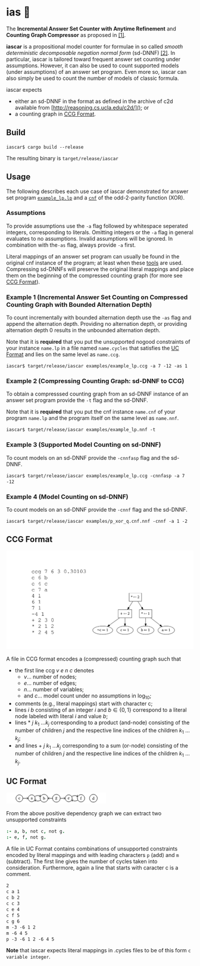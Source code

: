# ias :car: 
The **Incremental Answer Set Counter with Anytime Refinement**  and **Counting
Graph Compressor** as proposed in [[1]]().

**iascar** is a propositional model counter for formulae in so called _smooth deterministic decomposable negation normal form_ (sd-DNNF) [[2]](https://www.tandfonline.com/doi/pdf/10.3166/jancl.11.11-34?casa_token=vUB3KKgEZTEAAAAA:Y_6z-KXBR002dLW60_DjkqjZxo68XCTgLuuBmd3eBPlj98whbWj2pbVAHQTmPTnICCdkimC7gq9J).
In particular, iascar is tailored toward frequent answer set counting under
assumptions. However, it can also be used to count supported models (under
assumptions) of an answer set program. Even more so, iascar can also simply be
used to count the number of models of classic formula. 

iascar expects 
- either an
sd-DNNF in the format as defined in the archive of c2d available from
[http://reasoning.cs.ucla.edu/c2d/](); or 
- a counting graph in [CCG Format](#CCG-Format).

## Build 
```console
iascar$ cargo build --release
```
The resulting binary is `target/release/iascar`

## Usage
The following describes each use case of iascar demonstrated for answer set
program [`example_lp.lp`](examples/example_lp.lp) and a
[`cnf`](examples/p_xor_q.cnf) of the odd-2-parity function (XOR).

### Assumptions
To provide assumptions use the `-a` flag followed by whitespace seperated
integers, corresponding to literals. Omitting integers or the `-a` flag in
general evaluates to no assumptions. Invalid assumptions will be ignored.
In combination with the`-as` flag, always provide `-a` first.

Literal mappings of an answer set program can usually be found in the original
cnf instance of the program; at least when these
[tools](https://research.ics.aalto.fi/software/asp/download/) are used.
Compressing sd-DNNFs will preserve the original literal mappings and place them
on the beginning of the compressed counting graph (for more see [CCG 
Format](#CCG-Format)).
### Example 1 (**Incremental Answer Set Counting on Compressed Counting Graph with Bounded Alternation Depth**)
To count incrementally with bounded alternation depth use the `-as` flag and append the
alternation depth. Providing no alternation depth, or providing alternation
depth 0 results in the unbounded alternation depth. 

Note that it is **required** that you put the unsupported nogood constraints of
your instance `name.lp` in a file named `name.cycles` that satisfies the [UC
Format](#UC-Format) and lies on the same level as `name.ccg`. 
```console
iascar$ target/release/iascar examples/example_lp.ccg -a 7 -12 -as 1
```

### Example 2 (**Compressing Counting Graph: sd-DNNF to CCG**)
To obtain a compresssed counting graph from an sd-DNNF instance of an answer set
program provide the `-t` flag and the sd-DNNF.

Note that it is **required** that you put the cnf instance `name.cnf` of your
program `name.lp` and the program itself on the same level as `name.nnf`. 
```console
iascar$ target/release/iascar examples/example_lp.nnf -t 
```
### Example 3 (**Supported Model Counting on sd-DNNF**)
To count models on an sd-DNNF provide the `-cnnfasp` flag and the sd-DNNF.
```console
iascar$ target/release/iascar examples/example_lp.ccg -cnnfasp -a 7 -12
```
### Example 4 (**Model Counting on sd-DNNF**)
To count models on an sd-DNNF provide the `-cnnf` flag and the sd-DNNF.
```console
iascar$ target/release/iascar examples/p_xor_q.cnf.nnf -cnnf -a 1 -2
```

## CCG Format
![](examples/ima_1b5137d.png)

A file in CCG format encodes a (compressed) counting graph such that 
- the first line $\text{ccg } v$ $e$ $n$ $c$ denotes
    - $v \dots$ number of nodes; 
    - $e \dots$ number of edges; 
    - $n \dots$ number of variables;
    - and $c \dots$ model count under no assumptions in log<sub>$10$</sub>;
- comments (e.g., literal mappings) start with character c;
- lines $i$ $b$ consisting of an integer $i$ and $b \in \{0,1\}$ correspond to a literal node labeled with literal $i$ and value $b$;
- lines $*$ $j$ $k$<sub>1</sub> $\dots k$<sub>$j$</sub> corresponding to a product (and-node) consisting of the number of children $j$ and the respective line indices of the children $k$<sub>$1$</sub> $\dots k$<sub>$j$</sub>;
- and lines $+$ $j$ $k$<sub>$1$</sub> $\dots k$<sub>$j$</sub> corresponding to a sum (or-node) consisting of the number of children $j$ and the respective line indices of the children $k$<sub>$1$</sub> $\dots k$<sub>$j$</sub>.

## UC Format
![](examples/uc.png)

From the above positive dependency graph we can extract two unsupported constraints
```prolog 
:- a, b, not c, not g.
:- e, f, not g.
```
A file in UC Format contains combinations of unsupported constraints encoded by 
literal mappings and with leading characters `p` (add) and `m` (subtract). The first
line gives the number of cycles taken into consideration. Furthermore, again a line that starts with caracter c is a comment.
```
2
c a 1
c b 2
c c 3
c e 4
c f 5
c g 6
m -3 -6 1 2
m -6 4 5
p -3 -6 1 2 -6 4 5
```
**Note** that iascar expects literal mappings in .cycles files to be of this form `c variable integer`.

